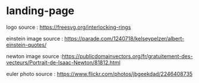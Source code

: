 # landing-page

logo source : https://freesvg.org/interlocking-rings

einstein image source : https://parade.com/1240718/kelseypelzer/albert-einstein-quotes/ 

newton image source :https://publicdomainvectors.org/fr/gratuitement-des-vecteurs/Portrait-de-Isaac-Newton/81812.html

euler photo source : https://www.flickr.com/photos/jbgeekdad/2246408735 

